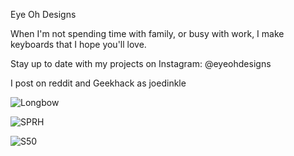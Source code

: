 Eye Oh Designs

When I'm not spending time with family, or busy with work, I make keyboards that I hope you'll love.

Stay up to date with my projects on Instagram: @eyeohdesigns

I post on reddit and Geekhack as joedinkle

![Longbow](https://i.imgur.com/nZz3tII.jpg)

![SPRH](https://imgur.com/DHR0beS.jpg)

![S50](https://imgur.com/9aGFOUi.jpg)
